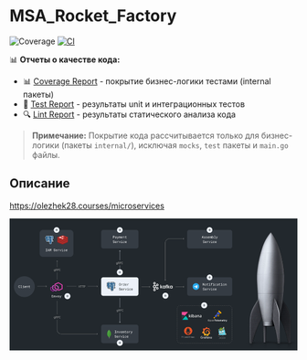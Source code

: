 # MSA_Rocket_Factory

![Coverage](https://img.shields.io/badge/Coverage-42.4%25-yellow)
[![CI](https://github.com/kont1n/MSA_Rocket_Factory/actions/workflows/ci.yml/badge.svg)](https://github.com/kont1n/MSA_Rocket_Factory/actions/workflows/ci.yml)

📊 **Отчеты о качестве кода:** 
- 📊 [Coverage Report](https://kont1n.github.io/MSA_Rocket_Factory/) - покрытие бизнес-логики тестами (internal пакеты)
- 🧪 [Test Report](https://kont1n.github.io/MSA_Rocket_Factory/tests/) - результаты unit и интеграционных тестов
- 🔍 [Lint Report](https://kont1n.github.io/MSA_Rocket_Factory/lint/) - результаты статического анализа кода

> **Примечание:** Покрытие кода рассчитывается только для бизнес-логики (пакеты `internal/`), исключая `mocks`, `test` пакеты и `main.go` файлы.

## Описание
https://olezhek28.courses/microservices

![схема](https://github.com/kont1n/MSA_Rocket_Factory/blob/main/docs/logo.png)

